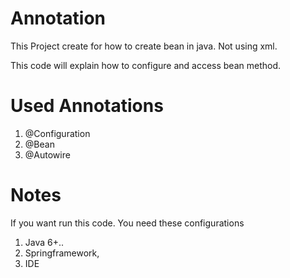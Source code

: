 # Annotation

This Project create for how to create bean in java. Not using xml.

This code will explain how to configure and access bean method.

# Used Annotations
1. @Configuration
2. @Bean
3. @Autowire

# Notes
If you want run this code. You need these configurations
1. Java 6+..
2. Springframework,
3. IDE
